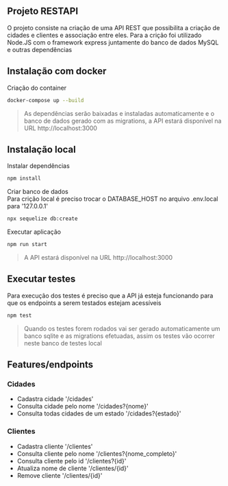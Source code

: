 ## Projeto RESTAPI
O projeto consiste na criação de uma API REST que possibilita a criação de cidades e clientes e associação entre eles. Para a crição foi utilizado Node.JS com o framework express juntamente do banco de dados MySQL e outras dependências

## Instalação com docker
Criação do container
```bash
docker-compose up --build
```
> As dependências serão baixadas e instaladas automaticamente e o banco de dados gerado com as migrations, a API estará disponível na URL http://localhost:3000

## Instalação local
Instalar dependências
```bash
npm install
```

Criar banco de dados <br>
Para crição local é preciso trocar o DATABASE_HOST no arquivo .env.local para '127.0.0.1'
```bash
npx sequelize db:create
```

Executar aplicação
```bash
npm run start
```
> A API estará disponível na URL http://localhost:3000

## Executar testes
Para execução dos testes é preciso que a API já esteja funcionando para que os endpoints a serem testados estejam acessíveis
```bash
npm test
```
> Quando os testes forem rodados vai ser gerado automaticamente um banco sqlite e as migrations efetuadas, assim os testes vão ocorrer neste banco de testes local

## Features/endpoints

### Cidades
- Cadastra cidade '/cidades'
- Consulta cidade pelo nome '/cidades?{nome}'
- Consulta todas cidades de um estado '/cidades?{estado}'

### Clientes
- Cadastra cliente '/clientes'
- Consulta cliente pelo nome '/clientes?{nome_completo}'
- Consulta cliente pelo id '/clientes?{id}'
- Atualiza nome de cliente '/clientes/{id}'
- Remove cliente '/clientes/{id}'